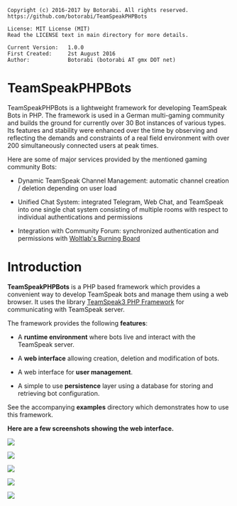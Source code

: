     Copyright (c) 2016-2017 by Botorabi. All rights reserved.
    https://github.com/botorabi/TeamSpeakPHPBots

    License: MIT License (MIT)
    Read the LICENSE text in main directory for more details.

    Current Version:   1.0.0
    First Created:     2st August 2016
    Author:            Botorabi (botorabi AT gmx DOT net)


# TeamSpeakPHPBots

TeamSpeakPHPBots is a lightweight framework for developing TeamSpeak Bots in PHP.
The framework is used in a German multi-gaming community and builds the ground for currently over 30 Bot instances of various types.
Its features and stability were enhanced over the time by observing and reflecting the demands and constraints of a real field environment with over 200 simultaneously connected users at peak times.

Here are some of major services provided by the mentioned gaming community Bots:

- Dynamic TeamSpeak Channel Management: automatic channel creation / deletion depending on user load

- Unified Chat System: integrated Telegram, Web Chat, and TeamSpeak into one single chat system consisting of multiple rooms with respect to individual authentications and permissions

- Integration with Community Forum: synchronized authentication and permissions with [Woltlab's Burning Board]


# Introduction

**TeamSpeakPHPBots** is a PHP based framework which provides a convenient way to develop TeamSpeak bots and manage them using a web browser.
It uses the library [TeamSpeak3 PHP Framework] for communicating with TeamSpeak server.

The framework provides the following **features**:

- A **runtime environment** where bots live and interact with the TeamSpeak server.

- A **web interface** allowing creation, deletion and modification of bots.

- A web interface for **user management**.

- A simple to use **persistence** layer using a database for storing and retrieving bot configuration.

See the accompanying **examples** directory which demonstrates how to use this framework.

**Here are a few screenshots showing the web interface.** 
 
![](https://cloud.githubusercontent.com/assets/11502867/17465071/546ff488-5ced-11e6-982d-58f1acf15195.png) 
 
![](https://cloud.githubusercontent.com/assets/11502867/17465072/57a1a976-5ced-11e6-95cc-e1775af7107d.png) 
 
![](https://cloud.githubusercontent.com/assets/11502867/17465073/59a1bc98-5ced-11e6-984b-28220f2bf026.png) 
 
![](https://cloud.githubusercontent.com/assets/11502867/17465074/5b508272-5ced-11e6-8aaa-37bff4a68321.png) 
 
![](https://cloud.githubusercontent.com/assets/11502867/17465075/5cda687e-5ced-11e6-8dfb-27a843d5bd51.png) 

[TeamSpeak3 PHP Framework]: https://github.com/planetteamspeak/ts3phpframework

[Woltlab's Burning Board]: https://www.woltlab.com

